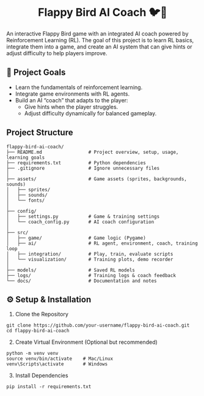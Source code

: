 
<h1 align="center">Flappy Bird AI Coach 🐦🤖</h1>

An interactive Flappy Bird game with an integrated AI coach powered by Reinforcement Learning (RL).
The goal of this project is to learn RL basics, integrate them into a game, and create an AI system that can give hints or adjust difficulty to help players improve.


## 🎯 Project Goals

 - Learn the fundamentals of reinforcement learning.
 - Integrate game environments with RL agents.
 - Build an AI “coach” that adapts to the player:
   - Give hints when the player struggles.
   - Adjust difficulty dynamically for balanced gameplay.


## Project Structure

    flappy-bird-ai-coach/
    ├── README.md                 # Project overview, setup, usage, learning goals
    ├── requirements.txt          # Python dependencies
    ├── .gitignore                # Ignore unnecessary files
    │
    ├── assets/                   # Game assets (sprites, backgrounds, sounds)
    │   ├── sprites/
    │   ├── sounds/
    │   └── fonts/
    │
    ├── config/                   
    │   ├── settings.py           # Game & training settings
    │   └── coach_config.py       # AI coach configuration
    │
    ├── src/
    │   ├── game/                 # Game logic (Pygame)
    │   ├── ai/                   # RL agent, environment, coach, training loop
    │   ├── integration/          # Play, train, evaluate scripts
    │   └── visualization/        # Training plots, demo recorder
    │
    ├── models/                   # Saved RL models
    ├── logs/                     # Training logs & coach feedback
    └── docs/                     # Documentation and notes


## ⚙️ Setup & Installation
1. Clone the Repository
```
git clone https://github.com/your-username/flappy-bird-ai-coach.git
cd flappy-bird-ai-coach
```
2. Create Virtual Environment (Optional but recommended)
```
python -m venv venv
source venv/bin/activate    # Mac/Linux
venv\Scripts\activate       # Windows
```
3. Install Dependencies
```
pip install -r requirements.txt
```
